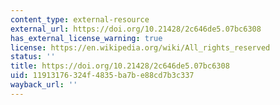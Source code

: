 ```yaml
---
content_type: external-resource
external_url: https://doi.org/10.21428/2c646de5.07bc6308
has_external_license_warning: true
license: https://en.wikipedia.org/wiki/All_rights_reserved
status: ''
title: https://doi.org/10.21428/2c646de5.07bc6308
uid: 11913176-324f-4835-ba7b-e88cd7b3c337
wayback_url: ''
---
```

